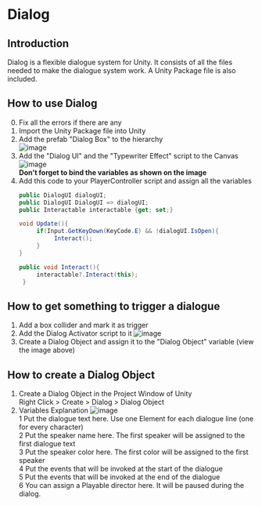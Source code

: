 # Dialog

## Introduction
Dialog is a flexible dialogue system for Unity.
It consists of all the files needed to make the dialogue system work. A Unity Package file is also included.

## How to use Dialog
0. Fix all the errors if there are any
1. Import the Unity Package file into Unity
2. Add the prefab "Dialog Box" to the hierarchy </br>
  ![image](https://user-images.githubusercontent.com/41127485/137631852-bc0e4778-ed4e-4786-99eb-ef45bf792899.png)
3. Add the "Dialog UI" and the "Typewriter Effect" script to the Canvas </br>
  ![image](https://user-images.githubusercontent.com/41127485/137632132-b8426647-c314-4203-9ecb-7f734a32f112.png) </br>
  **Don't forget to bind the variables as shown on the image**
4. Add this code to your PlayerController script and assign all the variables </br>
   ```C#
   public DialogUI dialogUI;
   public DialogUI DialogUI => dialogUI;
   public Interactable interactable {get; set;}
   
   void Update(){
        if(Input.GetKeyDown(KeyCode.E) && !dialogUI.IsOpen){
             Interact();
        }
   }
   
   public void Interact(){
        interactable?.Interact(this);
    }
   ```

## How to get something to trigger a dialogue
1. Add a box collider and mark it as trigger
2. Add the Dialog Activator script to it
   ![image](https://user-images.githubusercontent.com/41127485/137632719-3e67037d-03f7-41b8-9f52-55173d1988aa.png)
3. Create a Dialog Object and assign it to the "Dialog Object" variable (view the image above)

## How to create a Dialog Object
1. Create a Dialog Object in the Project Window of Unity </br>
   Right Click > Create > Dialog > Dialog Object
2. Variables Explanation
   ![image](https://user-images.githubusercontent.com/41127485/137633102-91366af1-44ae-4c3b-a4a6-41742f7d22f2.png) </br>
   1 Put the dialogue text here. Use one Element for each dialogue line (one for every character)  
   2 Put the speaker name here. The first speaker will be assigned to the first dialogue text  
   3 Put the speaker color here. The first color will be assigned to the first speaker  
   4 Put the events that will be invoked at the start of the dialogue  
   5 Put the events that will be invoked at the end of the dialogue  
   6 You can assign a Playable director here. It will be paused during the dialog.  
